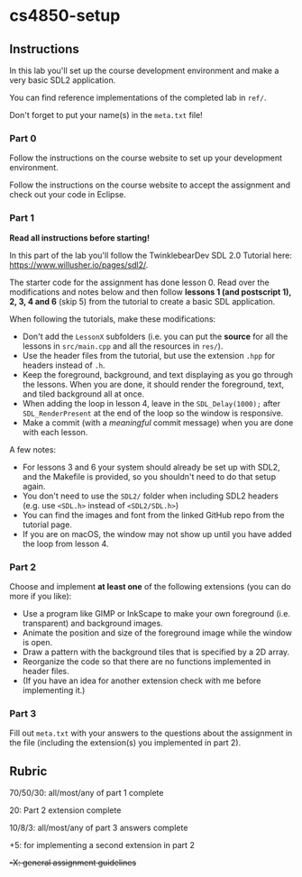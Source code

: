 # cs4850-setup

## Instructions

In this lab you'll set up the course development environment
and make a very basic SDL2 application.

You can find reference implementations of the completed lab in `ref/`.

Don't forget to put your name(s) in the `meta.txt` file!



### Part 0

Follow the instructions on the course website to set up your development environment.

Follow the instructions on the course website to accept the assignment and check out your code in Eclipse.



### Part 1

**Read all instructions before starting!**

In this part of the lab you'll follow the TwinklebearDev SDL 2.0 Tutorial here: https://www.willusher.io/pages/sdl2/.

The starter code for the assignment has done lesson 0. Read over the modifications and notes below and then follow **lessons 1 (and postscript 1), 2, 3, 4 and 6** (skip 5) from the tutorial to create a basic SDL application.

When following the tutorials, make these modifications:
* Don't add the `LessonX` subfolders (i.e. you can put the **source** for all the lessons in `src/main.cpp` and all the resources in `res/`).
* Use the header files from the tutorial, but use the extension `.hpp` for headers instead of `.h`.
* Keep the foreground, background, and text displaying as you go through the lessons.  When you are done, it should render the foreground, text, and tiled background all at once.
* When adding the loop in lesson 4, leave in the `SDL_Delay(1000);` after `SDL_RenderPresent` at the end of the loop so the window is responsive.
* Make a commit (with a *meaningful* commit message) when you are done with each lesson.

A few notes:
* For lessons 3 and 6 your system should already be set up with SDL2, and the Makefile is provided, so you shouldn't need to do that setup again.
* You don't need to use the `SDL2/` folder when including SDL2 headers (e.g. use `<SDL.h>` instead of `<SDL2/SDL.h>`)
* You can find the images and font from the linked GitHub repo from the tutorial page.
* If you are on macOS, the window may not show up until you have added the loop from lesson 4.



### Part 2

Choose and implement **at least one** of the following extensions (you can do more if you like):
* Use a program like GIMP or InkScape to make your own foreground (i.e. transparent) and background images.
* Animate the position and size of the foreground image while the window is open.
* Draw a pattern with the background tiles that is specified by a 2D array.
* Reorganize the code so that there are no functions implemented in header files.
* (If you have an idea for another extension check with me before implementing it.)



### Part 3

Fill out `meta.txt` with your answers to the questions about the assignment in the file (including the extension(s) you implemented in part 2).



## Rubric

70/50/30: all/most/any of part 1 complete

20: Part 2 extension complete

10/8/3: all/most/any of part 3 answers complete

+5: for implementing a second extension in part 2

~~-X: general assignment guidelines~~
